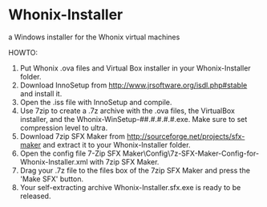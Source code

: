 # Whonix-Installer
a Windows installer for the Whonix virtual machines

HOWTO:
1. Put Whonix .ova files and Virtual Box installer in your Whonix-Installer folder.
2. Download InnoSetup from http://www.jrsoftware.org/isdl.php#stable and install it.
3. Open the .iss file with InnoSetup and compile.
4. Use 7zip to create a .7z archive with the .ova files, the VirtualBox installer, and the Whonix-WinSetup-##.#.#.#.#.exe. Make sure to set compression level to ultra.
5. Download 7zip SFX Maker from http://sourceforge.net/projects/sfx-maker and extract it to your Whonix-Installer folder.
6. Open the config file 7-Zip SFX Maker\Config\7z-SFX-Maker-Config-for-Whonix-Installer.xml with 7zip SFX Maker.
7. Drag your .7z file to the files box of the 7zip SFX Maker and press the 'Make SFX' button.
8. Your self-extracting archive Whonix-Installer.sfx.exe is ready to be released.